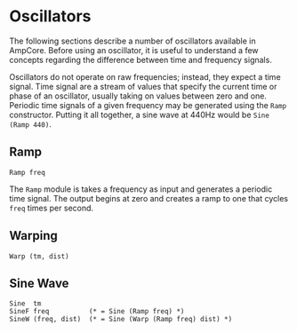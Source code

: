 Oscillators
===========

The following sections describe a number of oscillators available in AmpCore.
Before using an oscillator, it is useful to understand a few concepts
regarding the difference between time and frequency signals.

Oscillators do not operate on raw frequencies; instead, they expect a time
signal. Time signal are a stream of values that specify the current time or
phase of an oscillator, usually taking on values between zero and one.
Periodic time signals of a given frequency may be generated using the
`Ramp` constructor. Putting it all together, a sine wave at 440Hz would be
`Sine (Ramp 440)`.

## Ramp

    Ramp freq

The `Ramp` module is takes a frequency as input and generates a periodic time
signal. The output begins at zero and creates a ramp to one that cycles `freq`
times per second.

## Warping

    Warp (tm, dist)

## Sine Wave

    Sine  tm
    SineF freq          (* = Sine (Ramp freq) *)
    SineW (freq, dist)  (* = Sine (Warp (Ramp freq) dist) *)

